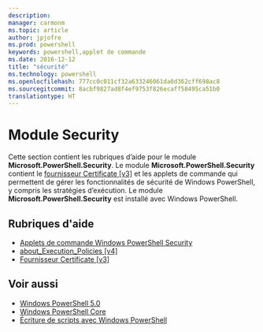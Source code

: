 ```yaml
---
description: 
manager: carmonm
ms.topic: article
author: jpjofre
ms.prod: powershell
keywords: powershell,applet de commande
ms.date: 2016-12-12
title: "sécurité"
ms.technology: powershell
ms.openlocfilehash: 777cc0c011cf32a633246061da0d362cff698ac8
ms.sourcegitcommit: 8acbf9827ad8f4ef9753f826ecaff58495ca51b0
translationtype: HT
---
```

# <a name="security-module"></a>Module Security
Cette section contient les rubriques d’aide pour le module **Microsoft.PowerShell.Security**. Le module **Microsoft.PowerShell.Security** contient le [fournisseur Certificate [v3]](https://technet.microsoft.com/en-us/library/3f743541-d0c6-4670-809a-b16fb01f7c4d) et les applets de commande qui permettent de gérer les fonctionnalités de sécurité de Windows PowerShell, y compris les stratégies d’exécution. Le module **Microsoft.PowerShell.Security** est installé avec Windows PowerShell.

## <a name="help-topics"></a>Rubriques d'aide
- [Applets de commande Windows PowerShell Security](http://go.microsoft.com/fwlink/?LinkID=245860)
- [about_Execution_Policies [v4]](https://technet.microsoft.com/en-us/library/347708dc-1515-4d74-978b-8334603472e6)
- [Fournisseur Certificate [v3]](https://technet.microsoft.com/en-us/library/3f743541-d0c6-4670-809a-b16fb01f7c4d)

## <a name="see-also"></a>Voir aussi
- [Windows PowerShell 5.0](../core-powershell/core-modules/Windows-PowerShell-5.0.md)
- [Windows PowerShell Core](https://technet.microsoft.com/en-us/library/4b75f1e4-f327-48f3-92ab-bf5435094d41)
- [Écriture de scripts avec Windows PowerShell](../getting-started/fundamental/Scripting-with-Windows-PowerShell.md)

